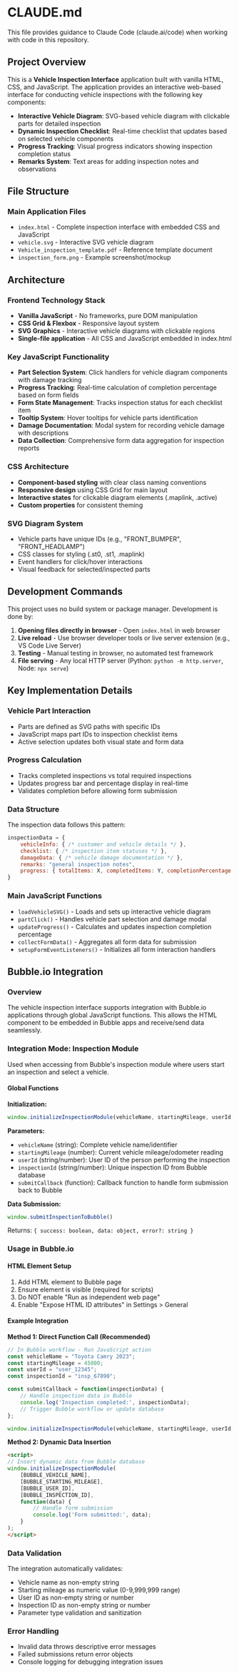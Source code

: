 # CLAUDE.md

This file provides guidance to Claude Code (claude.ai/code) when working with code in this repository.

## Project Overview

This is a **Vehicle Inspection Interface** application built with vanilla HTML, CSS, and JavaScript. The application provides an interactive web-based interface for conducting vehicle inspections with the following key components:

- **Interactive Vehicle Diagram**: SVG-based vehicle diagram with clickable parts for detailed inspection
- **Dynamic Inspection Checklist**: Real-time checklist that updates based on selected vehicle components
- **Progress Tracking**: Visual progress indicators showing inspection completion status
- **Remarks System**: Text areas for adding inspection notes and observations

## File Structure

### Main Application Files
- `index.html` - Complete inspection interface with embedded CSS and JavaScript
- `vehicle.svg` - Interactive SVG vehicle diagram
- `Vehicle_inspection_template.pdf` - Reference template document
- `inspection_form.png` - Example screenshot/mockup

## Architecture

### Frontend Technology Stack
- **Vanilla JavaScript** - No frameworks, pure DOM manipulation
- **CSS Grid & Flexbox** - Responsive layout system
- **SVG Graphics** - Interactive vehicle diagrams with clickable regions
- **Single-file application** - All CSS and JavaScript embedded in index.html

### Key JavaScript Functionality
- **Part Selection System**: Click handlers for vehicle diagram components with damage tracking
- **Progress Tracking**: Real-time calculation of completion percentage based on form fields
- **Form State Management**: Tracks inspection status for each checklist item
- **Tooltip System**: Hover tooltips for vehicle parts identification
- **Damage Documentation**: Modal system for recording vehicle damage with descriptions
- **Data Collection**: Comprehensive form data aggregation for inspection reports

### CSS Architecture
- **Component-based styling** with clear class naming conventions
- **Responsive design** using CSS Grid for main layout
- **Interactive states** for clickable diagram elements (.maplink, .active)
- **Custom properties** for consistent theming

### SVG Diagram System
- Vehicle parts have unique IDs (e.g., "FRONT_BUMPER", "FRONT_HEADLAMP")
- CSS classes for styling (.st0, .st1, .maplink)
- Event handlers for click/hover interactions
- Visual feedback for selected/inspected parts

## Development Commands

This project uses no build system or package manager. Development is done by:

1. **Opening files directly in browser** - Open `index.html` in web browser
2. **Live reload** - Use browser developer tools or live server extension (e.g., VS Code Live Server)
3. **Testing** - Manual testing in browser, no automated test framework
4. **File serving** - Any local HTTP server (Python: `python -m http.server`, Node: `npx serve`)

## Key Implementation Details

### Vehicle Part Interaction
- Parts are defined as SVG paths with specific IDs
- JavaScript maps part IDs to inspection checklist items
- Active selection updates both visual state and form data

### Progress Calculation
- Tracks completed inspections vs total required inspections
- Updates progress bar and percentage display in real-time
- Validates completion before allowing form submission

### Data Structure
The inspection data follows this pattern:
```javascript
inspectionData = {
    vehicleInfo: { /* customer and vehicle details */ },
    checklist: { /* inspection item statuses */ },
    damageData: { /* vehicle damage documentation */ },
    remarks: "general inspection notes",
    progress: { totalItems: X, completedItems: Y, completionPercentage: Z }
}
```

### Main JavaScript Functions
- `loadVehicleSVG()` - Loads and sets up interactive vehicle diagram
- `partClick()` - Handles vehicle part selection and damage modal
- `updateProgress()` - Calculates and updates inspection completion percentage
- `collectFormData()` - Aggregates all form data for submission
- `setupFormEventListeners()` - Initializes all form interaction handlers

## Bubble.io Integration

### Overview
The vehicle inspection interface supports integration with Bubble.io applications through global JavaScript functions. This allows the HTML component to be embedded in Bubble apps and receive/send data seamlessly.

### Integration Mode: Inspection Module
Used when accessing from Bubble's inspection module where users start an inspection and select a vehicle.

#### Global Functions

**Initialization:**
```javascript
window.initializeInspectionModule(vehicleName, startingMileage, userId, inspectionId, submitCallback)
```

**Parameters:**
- `vehicleName` (string): Complete vehicle name/identifier
- `startingMileage` (number): Current vehicle mileage/odometer reading
- `userId` (string/number): User ID of the person performing the inspection
- `inspectionId` (string/number): Unique inspection ID from Bubble database
- `submitCallback` (function): Callback function to handle form submission back to Bubble

**Data Submission:**
```javascript
window.submitInspectionToBubble()
```

Returns: `{ success: boolean, data: object, error?: string }`

### Usage in Bubble.io

#### HTML Element Setup
1. Add HTML element to Bubble page
2. Ensure element is visible (required for scripts)
3. Do NOT enable "Run as independent web page"
4. Enable "Expose HTML ID attributes" in Settings > General

#### Example Integration

**Method 1: Direct Function Call (Recommended)**
```javascript
// In Bubble workflow - Run JavaScript action
const vehicleName = "Toyota Camry 2023";
const startingMileage = 45000;
const userId = "user_12345";
const inspectionId = "insp_67890";

const submitCallback = function(inspectionData) {
    // Handle inspection data in Bubble
    console.log('Inspection completed:', inspectionData);
    // Trigger Bubble workflow or update database
};

window.initializeInspectionModule(vehicleName, startingMileage, userId, inspectionId, submitCallback);
```

**Method 2: Dynamic Data Insertion**
```html
<script>
// Insert dynamic data from Bubble database
window.initializeInspectionModule(
    [BUBBLE_VEHICLE_NAME],
    [BUBBLE_STARTING_MILEAGE],
    [BUBBLE_USER_ID],
    [BUBBLE_INSPECTION_ID],
    function(data) {
        // Handle form submission
        console.log('Form submitted:', data);
    }
);
</script>
```

### Data Validation
The integration automatically validates:
- Vehicle name as non-empty string
- Starting mileage as numeric value (0-9,999,999 range)  
- User ID as non-empty string or number
- Inspection ID as non-empty string or number
- Parameter type validation and sanitization

### Error Handling
- Invalid data throws descriptive error messages
- Failed submissions return error objects
- Console logging for debugging integration issues